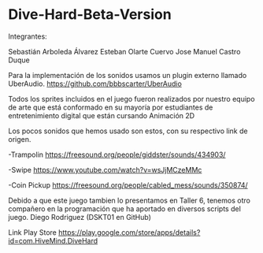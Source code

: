 # Dive-Hard-Beta-Version

Integrantes:

Sebastián Arboleda Álvarez
Esteban Olarte Cuervo
Jose Manuel Castro Duque

Para la implementación de los sonidos usamos un plugin externo llamado UberAudio. https://github.com/bbbscarter/UberAudio

Todos los sprites incluidos en el juego fueron realizados por nuestro equipo de arte que está conformado en su mayoría por estudiantes de entretenimiento digital que están cursando Animación 2D

Los pocos sonidos que hemos usado son estos, con su respectivo link de origen.

-Trampolin https://freesound.org/people/giddster/sounds/434903/

-Swipe https://www.youtube.com/watch?v=wsJjMCzeMMc

-Coin Pickup https://freesound.org/people/cabled_mess/sounds/350874/

Debido a que este juego tambien lo presentamos en Taller 6, tenemos otro compañero en la programación que ha aportado en diversos scripts del juego. Diego Rodriguez (DSKT01 en GitHub)

Link Play Store
https://play.google.com/store/apps/details?id=com.HiveMind.DiveHard
